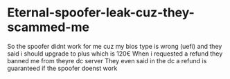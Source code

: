 # Eternal-spoofer-leak-cuz-they-scammed-me
So the spoofer didnt work for me cuz my bios type is wrong (uefi) and they said i should upgrade to plus which is 120€
When i requested a refund they banned me from theyre dc server
They even said in the dc a refund is guaranteed if the spoofer doenst work
